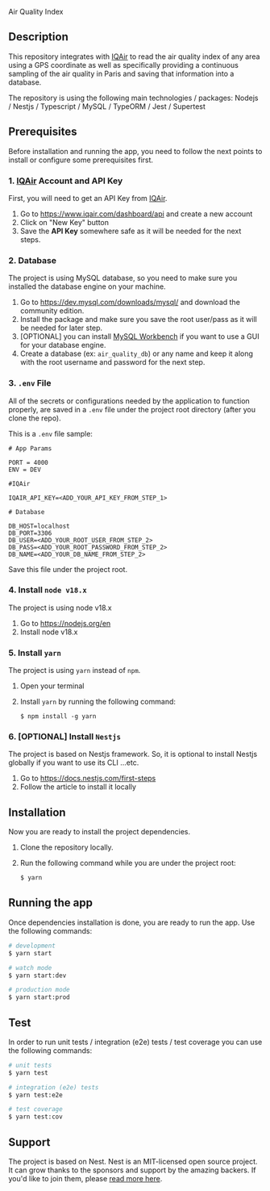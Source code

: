 Air Quality Index

## Description

This repository integrates with [IQAir](https://www.iqair.com/) to read the air quality index of any area using a GPS coordinate as well as specifically providing a continuous sampling of the air quality in Paris and saving that information into a database.

The repository is using the following main technologies / packages: Nodejs / Nestjs / Typescript / MySQL / TypeORM / Jest / Supertest

## Prerequisites

Before installation and running the app, you need to follow the next points to install or configure some prerequisites first.

### 1. [IQAir](https://www.iqair.com/) Account and API Key

First, you will need to get an API Key from [IQAir](https://www.iqair.com/).

1. Go to https://www.iqair.com/dashboard/api and create a new account
2. Click on "New Key" button
3. Save the **API Key** somewhere safe as it will be needed for the next steps.

### 2. Database

The project is using MySQL database, so you need to make sure you installed the database engine on your machine.

1. Go to https://dev.mysql.com/downloads/mysql/ and download the community edition.
2. Install the package and make sure you save the root user/pass as it will be needed for later step.
3. [OPTIONAL] you can install [MySQL Workbench](https://www.mysql.com/products/workbench/) if you want to use a GUI for your database engine.
4. Create a database (ex: `air_quality_db`) or any name and keep it along with the root username and password for the next step.

### 3. `.env` File

All of the secrets or configurations needed by the application to function properly, are saved in a `.env` file under the project root directory (after you clone the repo).

This is a `.env` file sample:

```
# App Params

PORT = 4000
ENV = DEV

#IQAir

IQAIR_API_KEY=<ADD_YOUR_API_KEY_FROM_STEP_1>

# Database

DB_HOST=localhost
DB_PORT=3306
DB_USER=<ADD_YOUR_ROOT_USER_FROM_STEP_2>
DB_PASS=<ADD_YOUR_ROOT_PASSWORD_FROM_STEP_2>
DB_NAME=<ADD_YOUR_DB_NAME_FROM_STEP_2>

```

Save this file under the project root.

### 4. Install `node v18.x`

The project is using node v18.x

1. Go to https://nodejs.org/en
2. Install node v18.x

### 5. Install `yarn`

The project is using `yarn` instead of `npm`.

1. Open your terminal
2. Install `yarn` by running the following command:

    ```
    $ npm install -g yarn
    ```

### 6. [OPTIONAL] Install `Nestjs`

The project is based on Nestjs framework. So, it is optional to install Nestjs globally if you want to use its CLI ...etc.

1. Go to https://docs.nestjs.com/first-steps
2. Follow the article to install it locally
## Installation

Now you are ready to install the project dependencies.

1. Clone the repository locally.
2. Run the following command while you are under the project root:

    ```bash
    $ yarn
    ```

## Running the app

Once dependencies installation is done, you are ready to run the app. Use the following commands:

```bash
# development
$ yarn start

# watch mode
$ yarn start:dev

# production mode
$ yarn start:prod
```

## Test

In order to run unit tests / integration (e2e) tests / test coverage you can use the following commands:

```bash
# unit tests
$ yarn test

# integration (e2e) tests
$ yarn test:e2e

# test coverage
$ yarn test:cov
```

## Support

The project is based on Nest. Nest is an MIT-licensed open source project. It can grow thanks to the sponsors and support by the amazing backers. If you'd like to join them, please [read more here](https://docs.nestjs.com/support).
